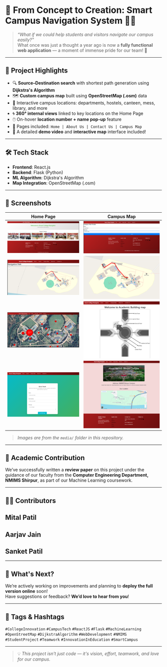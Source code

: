 # 🚀 From Concept to Creation: Smart Campus Navigation System 🧭📍

> *“What if we could help students and visitors navigate our campus easily?”*  
What once was just a thought a year ago is now a **fully functional web application** — a moment of immense pride for our team! 🌟

---

## 🔧 Project Highlights

- 🔍 **Source–Destination search** with shortest path generation using **Dijkstra's Algorithm**
- 🗺️ **Custom campus map** built using **OpenStreetMap (.osm)** data
- 🏫 Interactive campus locations: departments, hostels, canteen, mess, library, and more
- 🌀 **360° internal views** linked to key locations on the Home Page
- 🖱️ On-hover **location number + name pop-up** feature
- 📄 Pages included: `Home | About Us | Contact Us | Campus Map`
- 🎥 A detailed **demo video** and **interactive map** interface included!

---

## 🛠️ Tech Stack

- **Frontend**: React.js
- **Backend**: Flask (Python)
- **ML Algorithm**: Dijkstra's Algorithm
- **Map Integration**: OpenStreetMap (.osm)

---

## 📸 Screenshots

| Home Page | Campus Map |
|-----------|-------------|
| ![screenshot1](./media/1.png) | ![screenshot2](./media/2.png) |
| ![screenshot3](./media/3.png) | ![screenshot4](./media/4.png) |
| ![screenshot5](./media/5.png) | ![screenshot6](./media/6.png) |
| ![screenshot7](./media/7.png) | ![screenshot8](./media/8.png) |

> *Images are from the `media/` folder in this repository.*

---

## 📄 Academic Contribution

We’ve successfully written a **review paper** on this project under the guidance of our faculty from the **Computer Engineering Department, NMIMS Shirpur**, as part of our Machine Learning coursework.

---

## 👩‍💻 Contributors


 **Mital Patil** 
 --
 **Aarjav Jain** 
 --
 **Sanket Patil** 
 --

---

## 📌 What's Next?

We’re actively working on improvements and planning to **deploy the full version online** soon!  
Have suggestions or feedback? **We’d love to hear from you**!

---

## 🔖 Tags & Hashtags

`#CollegeInnovation` `#CampusTech` `#ReactJS` `#Flask` `#MachineLearning`  
`#OpenStreetMap` `#DijkstraAlgorithm` `#WebDevelopment` `#NMIMS`  
`#StudentProject` `#Teamwork` `#InnovationInEducation` `#SmartCampus`

---

> 💡 _This project isn't just code — it's vision, effort, teamwork, and love for our campus._  
